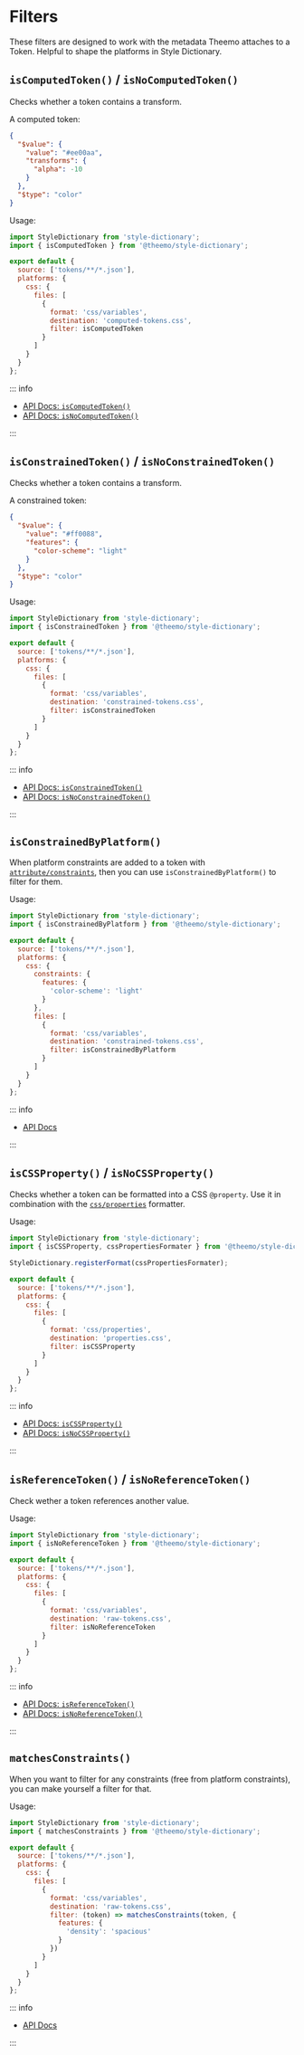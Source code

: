 # Filters

These filters are designed to work with the metadata Theemo attaches to a Token.
Helpful to shape the platforms in Style Dictionary.

## `isComputedToken()` / `isNoComputedToken()`

Checks whether a token contains a transform.

A computed token:

```json [tokens.json]
{
  "$value": {
    "value": "#ee00aa",
    "transforms": {
      "alpha": -10
    }
  },
  "$type": "color"
}
```

Usage:

```js [config.js] twoslash
import StyleDictionary from 'style-dictionary';
import { isComputedToken } from '@theemo/style-dictionary';

export default {
  source: ['tokens/**/*.json'],
  platforms: {
    css: {
      files: [
        {
          format: 'css/variables',
          destination: 'computed-tokens.css',
          filter: isComputedToken
        }
      ]
    }
  }
};
```

::: info

- [API Docs: `isComputedToken()`](../../../api/@theemo/style-dictionary/functions/isComputedToken.md)
- [API Docs: `isNoComputedToken()`](../../../api/@theemo/style-dictionary/functions/isNoComputedToken.md)

:::

## `isConstrainedToken()` / `isNoConstrainedToken()`

Checks whether a token contains a transform.

A constrained token:

```json [tokens.json]
{
  "$value": {
    "value": "#ff0088", 
    "features": { 
      "color-scheme": "light" 
    }
  },
  "$type": "color"
}
```

Usage:

```js [config.js] twoslash
import StyleDictionary from 'style-dictionary';
import { isConstrainedToken } from '@theemo/style-dictionary';

export default {
  source: ['tokens/**/*.json'],
  platforms: {
    css: {
      files: [
        {
          format: 'css/variables',
          destination: 'constrained-tokens.css',
          filter: isConstrainedToken
        }
      ]
    }
  }
};
```

::: info

- [API Docs: `isConstrainedToken()`](../../../api/@theemo/style-dictionary/functions/isConstrainedToken.md)
- [API Docs: `isNoConstrainedToken()`](../../../api/@theemo/style-dictionary/functions/isNoConstrainedToken.md)

:::

## `isConstrainedByPlatform()`

When platform constraints are added to a token with
[`attribute/constraints`](transforms.md#attributeconstraints), then you can use
`isConstrainedByPlatform()` to filter for them.

Usage:

```js [config.js] twoslash
import StyleDictionary from 'style-dictionary';
import { isConstrainedByPlatform } from '@theemo/style-dictionary';

export default {
  source: ['tokens/**/*.json'],
  platforms: {
    css: {
      constraints: {
        features: {
          'color-scheme': 'light'
        }
      },
      files: [
        {
          format: 'css/variables',
          destination: 'constrained-tokens.css',
          filter: isConstrainedByPlatform
        }
      ]
    }
  }
};
```

::: info

- [API Docs](../../../api/@theemo/style-dictionary/functions/isConstrainedByPlatform.md)

:::

## `isCSSProperty()` / `isNoCSSProperty()`

Checks whether a token can be formatted into a CSS `@property`. Use it in
combination with the [`css/properties`](./formats.md#cssproperties) formatter.

Usage:

```js [config.js] twoslash
import StyleDictionary from 'style-dictionary';
import { isCSSProperty, cssPropertiesFormater } from '@theemo/style-dictionary';

StyleDictionary.registerFormat(cssPropertiesFormater);

export default {
  source: ['tokens/**/*.json'],
  platforms: {
    css: {
      files: [
        {
          format: 'css/properties',
          destination: 'properties.css',
          filter: isCSSProperty
        }
      ]
    }
  }
};
```

::: info

- [API Docs: `isCSSProperty()`](../../../api/@theemo/style-dictionary/functions/isCSSProperty.md)
- [API Docs: `isNoCSSProperty()`](../../../api/@theemo/style-dictionary/functions/isNoCSSProperty.md)

:::

## `isReferenceToken()` / `isNoReferenceToken()`

Check wether a token references another value.

Usage:

```js [config.js] twoslash
import StyleDictionary from 'style-dictionary';
import { isNoReferenceToken } from '@theemo/style-dictionary';

export default {
  source: ['tokens/**/*.json'],
  platforms: {
    css: {
      files: [
        {
          format: 'css/variables',
          destination: 'raw-tokens.css',
          filter: isNoReferenceToken
        }
      ]
    }
  }
};
```

::: info

- [API Docs: `isReferenceToken()`](../../../api/@theemo/style-dictionary/functions/isReferenceToken.md)
- [API Docs: `isNoReferenceToken()`](../../../api/@theemo/style-dictionary/functions/isNoReferenceToken.md)

:::

## `matchesConstraints()`

When you want to filter for any constraints (free from platform constraints),
you can make yourself a filter for that.

Usage:

```js [config.js] twoslash
import StyleDictionary from 'style-dictionary';
import { matchesConstraints } from '@theemo/style-dictionary';

export default {
  source: ['tokens/**/*.json'],
  platforms: {
    css: {
      files: [
        {
          format: 'css/variables',
          destination: 'raw-tokens.css',
          filter: (token) => matchesConstraints(token, {
            features: {
              'density': 'spacious'
            }
          })
        }
      ]
    }
  }
};
```

::: info

- [API Docs](../../../api/@theemo/style-dictionary/functions/matchesConstraints.md)

:::

